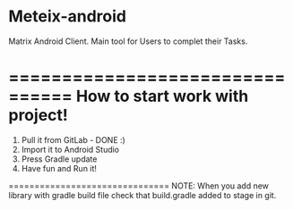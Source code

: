 Meteix-android
================
Matrix Android Client. Main tool for Users to complet their Tasks.

================================
How to start work with project! 
================================
1. Pull it from GitLab - DONE :)
2. Import it to Android Studio
3. Press Gradle update
3. Have fun and Run it! 


===============================
NOTE: When you add new library with gradle build file check that build.gradle added to stage in git.

